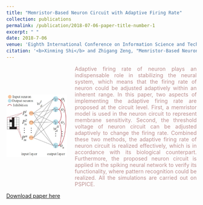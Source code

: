 ```yaml
---
title: "Memristor-Based Neuron Circuit with Adaptive Firing Rate"
collection: publications
permalink: /publication/2018-07-06-paper-title-number-1
excerpt: " "
date: 2018-7-06
venue: 'Eighth International Conference on Information Science and Technology (ICIST)'
citation: '<b>Xinming Shi</b> and Zhigang Zeng, "Memristor-Based Neuron Circuit with Adaptive Firing Rate," <i>2018 Eighth International Conference on Information Science and Technology (ICIST)</i>, Cordoba, Granada, and Seville, Spain, 2018, pp. 176-181, doi: 10.1109/ICIST.2018.8426182.'
---
```

<div style='display: flex; align-items: center;'>
  <div style='flex: 1;'>
    <img src='https://github.com/embeddedsky/xinmingshi.github.io/raw/master/images/paper1.jpg' alt="Memristor-Based Neuron Circuit" style='width: 100%;'>
  </div>
  <div style='flex: 2; margin-left: 20px;'>
    <div style="color: rosybrown; text-align: justify;">Adaptive firing rate of neuron plays an indispensable role in stabilizing the neural system, which means that the firing rate of neuron could be adjusted adaptively within an inherent range. In this paper, two aspects of implementing the adaptive firing rate are proposed at the circuit level. First, a memristor model is used in the neuron circuit to represent membrane sensitivity. Second, the threshold voltage of neuron circuit can be adjusted adaptively to change the firing rate. Combined these two methods, the adaptive firing rate of neuron circuit is realized effectively, which is in accordance with its biological counterpart. Furthermore, the proposed neuron circuit is applied in the spiking neural network to verify its functionality, where pattern recognition could be realized. All the simulations are carried out on PSPICE.</div>
  </div>
</div>

[Download paper here](https://github.com/embeddedsky/xinmingshi.github.io/raw/master/files/paper1.pdf)
